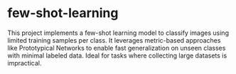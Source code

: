 # few-shot-learning
This project implements a few-shot learning model to classify images using limited training samples per class. It leverages metric-based approaches like Prototypical Networks to enable fast generalization on unseen classes with minimal labeled data. Ideal for tasks where collecting large datasets is impractical.
